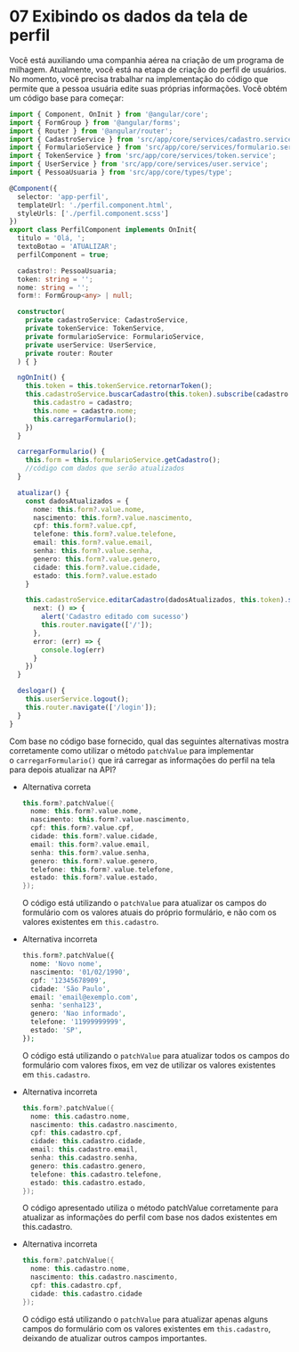 # 07 Exibindo os dados da tela de perfil

Você está auxiliando uma companhia aérea na criação de um programa de milhagem. Atualmente, você está na etapa de criação do perfil de usuários. No momento, você precisa trabalhar na implementação do código que permite que a pessoa usuária edite suas próprias informações. Você obtém um código base para começar:

```typescript
import { Component, OnInit } from '@angular/core';
import { FormGroup } from '@angular/forms';
import { Router } from '@angular/router';
import { CadastroService } from 'src/app/core/services/cadastro.service';
import { FormularioService } from 'src/app/core/services/formulario.service';
import { TokenService } from 'src/app/core/services/token.service';
import { UserService } from 'src/app/core/services/user.service';
import { PessoaUsuaria } from 'src/app/core/types/type';

@Component({
  selector: 'app-perfil',
  templateUrl: './perfil.component.html',
  styleUrls: ['./perfil.component.scss']
})
export class PerfilComponent implements OnInit{
  titulo = 'Olá, ';
  textoBotao = 'ATUALIZAR';
  perfilComponent = true;

  cadastro!: PessoaUsuaria;
  token: string = '';
  nome: string = '';
  form!: FormGroup<any> | null;

  constructor(
    private cadastroService: CadastroService,
    private tokenService: TokenService,
    private formularioService: FormularioService,
    private userService: UserService,
    private router: Router
  ) { }

  ngOnInit() {
    this.token = this.tokenService.retornarToken();
    this.cadastroService.buscarCadastro(this.token).subscribe(cadastro => {
      this.cadastro = cadastro;
      this.nome = cadastro.nome;
      this.carregarFormulario();
    })
  }

  carregarFormulario() {
    this.form = this.formularioService.getCadastro();
    //código com dados que serão atualizados
  }

  atualizar() {
    const dadosAtualizados = {
      nome: this.form?.value.nome,
      nascimento: this.form?.value.nascimento,
      cpf: this.form?.value.cpf,
      telefone: this.form?.value.telefone,
      email: this.form?.value.email,
      senha: this.form?.value.senha,
      genero: this.form?.value.genero,
      cidade: this.form?.value.cidade,
      estado: this.form?.value.estado
    }

    this.cadastroService.editarCadastro(dadosAtualizados, this.token).subscribe({
      next: () => {
        alert('Cadastro editado com sucesso')
        this.router.navigate(['/']);
      },
      error: (err) => {
        console.log(err)
      }
    })
  }

  deslogar() {
    this.userService.logout();
    this.router.navigate(['/login']);
  }
}
```

Com base no código base fornecido, qual das seguintes alternativas mostra corretamente como utilizar o método `patchValue` para implementar o `carregarFormulario()` que irá carregar as informações do perfil na tela para depois atualizar na API?

- Alternativa correta
    
    ```kotlin
    this.form?.patchValue({
      nome: this.form?.value.nome,
      nascimento: this.form?.value.nascimento,
      cpf: this.form?.value.cpf,
      cidade: this.form?.value.cidade,
      email: this.form?.value.email,
      senha: this.form?.value.senha,
      genero: this.form?.value.genero,
      telefone: this.form?.value.telefone,
      estado: this.form?.value.estado,
    });
    ```
    
    O código está utilizando o `patchValue` para atualizar os campos do formulário com os valores atuais do próprio formulário, e não com os valores existentes em `this.cadastro`.
    
- Alternativa incorreta
    
    ```php
    this.form?.patchValue({
      nome: 'Novo nome',
      nascimento: '01/02/1990',
      cpf: '12345678909',
      cidade: 'São Paulo',
      email: 'email@exemplo.com',
      senha: 'senha123',
      genero: 'Nao informado',
      telefone: '11999999999',
      estado: 'SP',
    });
    ```
    
    O código está utilizando o `patchValue` para atualizar todos os campos do formulário com valores fixos, em vez de utilizar os valores existentes em `this.cadastro`.
    
- Alternativa incorreta
    
    ```kotlin
    this.form?.patchValue({
      nome: this.cadastro.nome,
      nascimento: this.cadastro.nascimento,
      cpf: this.cadastro.cpf,
      cidade: this.cadastro.cidade,
      email: this.cadastro.email,
      senha: this.cadastro.senha,
      genero: this.cadastro.genero,
      telefone: this.cadastro.telefone,
      estado: this.cadastro.estado,
    });
    ```
    
    O código apresentado utiliza o método patchValue corretamente para atualizar as informações do perfil com base nos dados existentes em this.cadastro.
    
- Alternativa incorreta
    
    ```kotlin
    this.form?.patchValue({
      nome: this.cadastro.nome,
      nascimento: this.cadastro.nascimento,
      cpf: this.cadastro.cpf,
      cidade: this.cadastro.cidade
    });
    ```
    
    O código está utilizando o `patchValue` para atualizar apenas alguns campos do formulário com os valores existentes em `this.cadastro`, deixando de atualizar outros campos importantes.